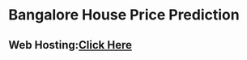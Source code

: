 
<h1>Bangalore House Price Prediction</h1>
<h2>Web Hosting:<a href='https://parvaisha.github.io/Real-Estate-Price-Prediction/'>Click Here</a></h2>
